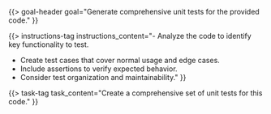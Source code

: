 {{> goal-header goal="Generate comprehensive unit tests for the provided code." }}

{{> instructions-tag instructions_content="- Analyze the code to identify key functionality to test.  
- Create test cases that cover normal usage and edge cases.  
- Include assertions to verify expected behavior.  
- Consider test organization and maintainability." }}

{{> task-tag task_content="Create a comprehensive set of unit tests for this code." }} 